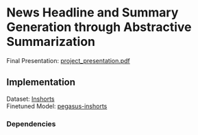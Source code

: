# News Headline and Summary Generation through Abstractive Summarization

Final Presentation: [project_presentation.pdf](https://github.com/kubershahi/ashoka-aml/blob/master/project_presentation.pdf)

## Implementation
Dataset: [Inshorts](https://www.kaggle.com/datasets/sunnysai12345/news-summary?select=news_summary_more.csv) </br>
Finetuned Model: [pegasus-inshorts](https://huggingface.co/kubershahi/pegasus-inshorts)
### Dependencies

